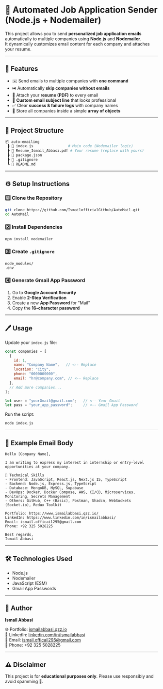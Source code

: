 # 📧 Automated Job Application Sender (Node.js + Nodemailer)

This project allows you to send **personalized job application emails** automatically to multiple companies using **Node.js** and **Nodemailer**.  
It dynamically customizes email content for each company and attaches your resume.

---

## 🚀 Features
- ✉️ Send emails to multiple companies with **one command**  
- ⏭️ Automatically **skip companies without emails**  
- 📎 Attach your **resume (PDF)** to every email  
- 📝 **Custom email subject line** that looks professional  
- ✅ Clear **success & failure logs** with company names  
- 📂 Store all companies inside a simple **array of objects**

---

## 📂 Project Structure
```bash
📦 auto-emailing
 ┣ 📜 index.js                # Main code (Nodemailer logic)
 ┣ 📜 Resume_Ismail_Abbasi.pdf # Your resume (replace with yours)
 ┣ 📜 package.json
 ┣ 📜 .gitignore
 ┗ 📜 README.md
```

---

## ⚙️ Setup Instructions

### 1️⃣ Clone the Repository
```bash
git clone https://github.com/IsmailofficialGithub/AutoMail.git
cd AutoMail
```

### 2️⃣ Install Dependencies
```bash
npm install nodemailer
```

### 3️⃣ Create `.gitignore`
```gitignore
node_modules/
.env
```

### 4️⃣ Generate Gmail App Password
1. Go to **Google Account Security**  
2. Enable **2-Step Verification**  
3. Create a new **App Password** for "Mail"  
4. Copy the **16-character password**  

---

## 🖊️ Usage

Update your `index.js` file:

```js
const companies = [
  {
    id: 1,
    name: "Company Name",   // <-- Replace
    location: "City",
    phone: "0000000000",
    email: "hr@company.com", // <-- Replace
  },
  // Add more companies...
];

let user = "yourGmail@gmail.com";   // <-- Your Gmail
let pass = "your_app_password";     // <-- Gmail App Password
```

Run the script:
```bash
node index.js
```

---

## 📧 Example Email Body
```text
Hello [Company Name],

I am writing to express my interest in internship or entry-level opportunities at your company.

🔹 Technical Skills
- Frontend: JavaScript, React.js, Next.js 15, TypeScript
- Backend: Node.js, Express.js, TypeScript
- Database: MongoDB, MySQL, Supabase
- DevOps: Docker, Docker Compose, AWS, CI/CD, Microservices, Monitoring, Secrets Management
- Others: GitHub, C++ (Basic), Postman, Shadcn, WebSockets (Socket.io), Redux Toolkit

Portfolio: https://www.ismailabbasi.qzz.io/  
LinkedIn: https://www.linkedin.com/in/ismailabbasi/  
Email: ismail.officail295@gmail.com  
Phone: +92 325 5028225  

Best regards,  
Ismail Abbasi
```

---

## 🛠️ Technologies Used
- Node.js  
- Nodemailer  
- JavaScript (ESM)  
- Gmail App Passwords  

---

## 👤 Author
**Ismail Abbasi**  

🌐 Portfolio: [ismailabbasi.qzz.io](https://www.ismailabbasi.qzz.io)  
💼 LinkedIn: [linkedin.com/in/ismailabbasi](https://www.linkedin.com/in/ismailabbasi)  
📧 Email: ismail.officail295@gmail.com  
📱 Phone: +92 325 5028225  

---

## ⚠️ Disclaimer
This project is for **educational purposes only**. Please use responsibly and avoid spamming 🚫.
